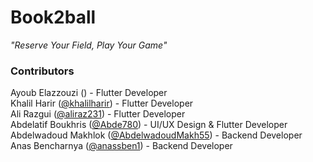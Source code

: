 # Book2ball
*"Reserve Your Field, Play Your Game"*
### Contributors
Ayoub Elazzouzi ([]()) - Flutter Developer  
Khalil Harir ([@khalilharir](https://github.com/khalilharir)) - Flutter Developer  
Ali Razgui ([@aliraz231](https://github.com/ALIRAZ231)) - Flutter Developer  
Abdelatif Boukhris ([@Abde780](https://github.com/Abde780)) - UI/UX Design & Flutter Developer  
Abdelwadoud Makhlok ([@AbdelwadoudMakh55](https://github.com/AbdelwadoudMakh55)) - Backend Developer  
Anas Bencharnya ([@anassben1](https://github.com/anassben1)) - Backend Developer  
